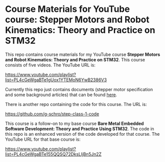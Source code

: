 Course Materials for YouTube course: Stepper Motors and Robot Kinematics: Theory and Practice on STM32
======================================================================================================

This repo contains course materials for my YouTube course **Stepper Motors and
Robot Kinematics: Theory and Practice on STM32**.  This course consists of five
videos. The YouTube URL is:

https://www.youtube.com/playlist?list=PL4cGeWgaBTe1gUox1YTEMoN6YwB2386V3

Currently this repo just contains documents (stepper motor specification and
some background articles) that can be found
[here](external-docs/README.md).

There is another repo containing the code for this course. The URL is:

https://github.com/g-schro/step-class-1-code

This course is a follow-on to my base course **Bare Metal Embedded Software
Development: Theory and Practice Using STM32**. The code in this repo is an
enhanced version of the code developed for that course. The YouTube URL for that
base course is:

https://www.youtube.com/playlist?list=PL4cGeWgaBTe155QQSQ72DksLIjBn5Jn2Z
